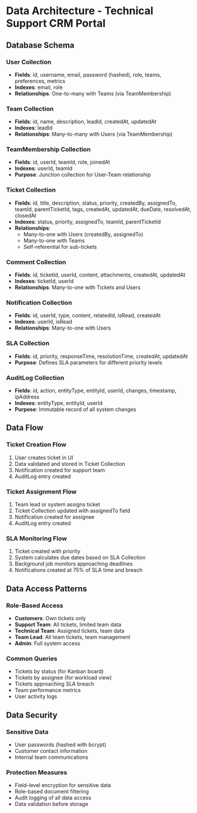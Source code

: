 # Data Architecture - Technical Support CRM Portal

## Database Schema

### User Collection
- **Fields**: id, username, email, password (hashed), role, teams, preferences, metrics
- **Indexes**: email, role
- **Relationships**: One-to-many with Teams (via TeamMembership)

### Team Collection
- **Fields**: id, name, description, leadId, createdAt, updatedAt
- **Indexes**: leadId
- **Relationships**: Many-to-many with Users (via TeamMembership)

### TeamMembership Collection
- **Fields**: id, userId, teamId, role, joinedAt
- **Indexes**: userId, teamId
- **Purpose**: Junction collection for User-Team relationship

### Ticket Collection
- **Fields**: id, title, description, status, priority, createdBy, assignedTo, teamId, parentTicketId, tags, createdAt, updatedAt, dueDate, resolvedAt, closedAt
- **Indexes**: status, priority, assignedTo, teamId, parentTicketId
- **Relationships**: 
  - Many-to-one with Users (createdBy, assignedTo)
  - Many-to-one with Teams
  - Self-referential for sub-tickets

### Comment Collection
- **Fields**: id, ticketId, userId, content, attachments, createdAt, updatedAt
- **Indexes**: ticketId, userId
- **Relationships**: Many-to-one with Tickets and Users

### Notification Collection
- **Fields**: id, userId, type, content, relatedId, isRead, createdAt
- **Indexes**: userId, isRead
- **Relationships**: Many-to-one with Users

### SLA Collection
- **Fields**: id, priority, responseTime, resolutionTime, createdAt, updatedAt
- **Purpose**: Defines SLA parameters for different priority levels

### AuditLog Collection
- **Fields**: id, action, entityType, entityId, userId, changes, timestamp, ipAddress
- **Indexes**: entityType, entityId, userId
- **Purpose**: Immutable record of all system changes

## Data Flow

### Ticket Creation Flow
1. User creates ticket in UI
2. Data validated and stored in Ticket Collection
3. Notification created for support team
4. AuditLog entry created

### Ticket Assignment Flow
1. Team lead or system assigns ticket
2. Ticket Collection updated with assignedTo field
3. Notification created for assignee
4. AuditLog entry created

### SLA Monitoring Flow
1. Ticket created with priority
2. System calculates due dates based on SLA Collection
3. Background job monitors approaching deadlines
4. Notifications created at 75% of SLA time and breach

## Data Access Patterns

### Role-Based Access
- **Customers**: Own tickets only
- **Support Team**: All tickets, limited team data
- **Technical Team**: Assigned tickets, team data
- **Team Lead**: All team tickets, team management
- **Admin**: Full system access

### Common Queries
- Tickets by status (for Kanban board)
- Tickets by assignee (for workload view)
- Tickets approaching SLA breach
- Team performance metrics
- User activity logs

## Data Security

### Sensitive Data
- User passwords (hashed with bcrypt)
- Customer contact information
- Internal team communications

### Protection Measures
- Field-level encryption for sensitive data
- Role-based document filtering
- Audit logging of all data access
- Data validation before storage